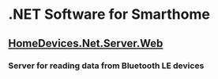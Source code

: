 # .NET Software for Smarthome

## [HomeDevices.Net.Server.Web](HomeDevices.Net.Server.Web)

### Server for reading data from Bluetooth LE devices

